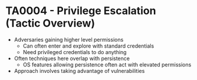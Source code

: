 # TA0004 - Privilege Escalation (Tactic Overview)
* Adversaries gaining higher level permissions
    * Can often enter and explore with standard credentials
    * Need privileged credentials to do anything
* Often techniques here overlap with persistence
    * OS features allowing persistence often act with elevated permissions
* Approach involves taking advantage of vulnerabilities